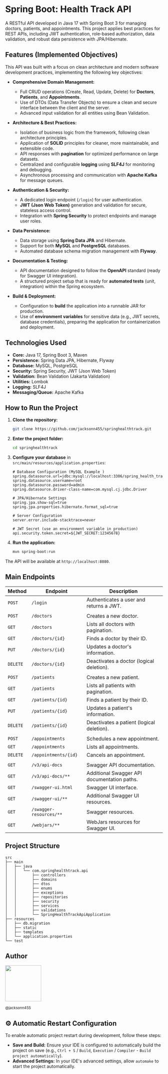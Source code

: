 # Spring Boot: Health Track API

A RESTful API developed in Java 17 with Spring Boot 3 for managing doctors, patients, and appointments. This project applies best practices for REST APIs, including JWT authentication, role-based authorization, data validation, and robust data persistence with JPA/Hibernate.

## Features (Implemented Objectives)

This API was built with a focus on clean architecture and modern software development practices, implementing the following key objectives:

*   **Comprehensive Domain Management:**
    *   Full CRUD operations (Create, Read, Update, Delete) for **Doctors**, **Patients**, and **Appointments**.
    *   Use of DTOs (Data Transfer Objects) to ensure a clean and secure interface between the client and the server.
    *   Advanced input validation for all entities using Bean Validation.

*   **Architecture & Best Practices:**
    *   Isolation of business logic from the framework, following clean architecture principles.
    *   Application of **SOLID** principles for cleaner, more maintainable, and extensible code.
    *   API responses with **pagination** for optimized performance on large datasets.
    *   Centralized and configurable **logging** using **SLF4J** for monitoring and debugging.
    *   Asynchronous processing and communication with **Apache Kafka** for message queues.

*   **Authentication & Security:**
    *   A dedicated login endpoint (`/login`) for user authentication.
    *   **JWT (Json Web Token)** generation and validation for secure, stateless access control.
    *   Integration with **Spring Security** to protect endpoints and manage user roles.

*   **Data Persistence:**
    *   Data storage using **Spring Data JPA** and Hibernate.
    *   Support for both **MySQL** and **PostgreSQL** databases.
    *   Automated database schema migration management with **Flyway**.

*   **Documentation & Testing:**
    *   API documentation designed to follow the **OpenAPI** standard (ready for Swagger UI integration).
    *   A structured project setup that is ready for **automated tests** (unit, integration) within the Spring ecosystem.

*   **Build & Deployment:**
    *   Configuration to **build** the application into a runnable JAR for production.
    *   Use of **environment variables** for sensitive data (e.g., JWT secrets, database credentials), preparing the application for containerization and deployment.

## Technologies Used

*   **Core:** Java 17, Spring Boot 3, Maven
*   **Persistence:** Spring Data JPA, Hibernate, Flyway
*   **Database:** MySQL, PostgreSQL
*   **Security:** Spring Security, JWT (Json Web Token)
*   **Validation:** Bean Validation (Jakarta Validation)
*   **Utilities:** Lombok
*   **Logging:** SLF4J
*   **Messaging/Queue:** Apache Kafka

## How to Run the Project

1.  **Clone the repository:**
    ```bash
    git clone https://github.com/jacksonn455/springhealthtrack.git
    ```

2.  **Enter the project folder:**
    ```bash
    cd springhealthtrack
    ```

3.  **Configure your database** in `src/main/resources/application.properties`:
    ```properties
    # Database Configuration (MySQL Example )
    spring.datasource.url=jdbc:mysql://localhost:3306/spring_health_track
    spring.datasource.username=root
    spring.datasource.password=admin
    spring.datasource.driver-class-name=com.mysql.cj.jdbc.Driver

    # JPA/Hibernate Settings
    spring.jpa.show-sql=true
    spring.jpa.properties.hibernate.format_sql=true

    # Server Configuration
    server.error.include-stacktrace=never

    # JWT Secret (use an environment variable in production)
    api.security.token.secret=${JWT_SECRET:12345678}
    ```

4.  **Run the application:**
    ```bash
    mvn spring-boot:run
    ```

The API will be available at `http://localhost:8080`.

## Main Endpoints

| Method | Endpoint         | Description                           |
|--------|------------------|---------------------------------------|
| `POST` | `/login`         | Authenticates a user and returns a JWT. |
|        |                  |                                       |
| `POST` | `/doctors`       | Creates a new doctor.                 |
| `GET`  | `/doctors`       | Lists all doctors with pagination.    |
| `GET`  | `/doctors/{id}`  | Finds a doctor by their ID.           |
| `PUT`  | `/doctors/{id}`  | Updates a doctor's information.       |
| `DELETE` | `/doctors/{id}` | Deactivates a doctor (logical deletion). |
|        |                  |                                       |
| `POST` | `/patients`      | Creates a new patient.                |
| `GET`  | `/patients`      | Lists all patients with pagination.   |
| `GET`  | `/patients/{id}` | Finds a patient by their ID.          |
| `PUT`  | `/patients/{id}` | Updates a patient's information.      |
| `DELETE` | `/patients/{id}` | Deactivates a patient (logical deletion). |
|        |                  |                                       |
| `POST` | `/appointments`  | Schedules a new appointment.          |
| `GET`  | `/appointments`  | Lists all appointments.               |
| `DELETE` | `/appointments/{id}` | Cancels an appointment.          |
|        |                  |                                       |
| `GET`  | `/v3/api-docs`   | Swagger API documentation.            |
| `GET`  | `/v3/api-docs/**` | Additional Swagger API documentation paths. |
| `GET`  | `/swagger-ui.html` | Swagger UI interface.              |
| `GET`  | `/swagger-ui/**` | Additional Swagger UI resources.      |
| `GET`  | `/swagger-resources/**` | Swagger resources.              |
| `GET`  | `/webjars/**`    | WebJars resources for Swagger UI.     |

## Project Structure

    src
    ├── main
    │   ├── java
    │   │   └── com.springhealthtrack.api
    │   │       ├── controllers
    │   │       ├── domains
    │   │       ├── dtos
    │   │       ├── enums
    │   │       ├── exceptions
    │   │       ├── repositories
    │   │       ├── security
    │   │       ├── services
    │   │       ├── validations
    │   │       └── SpringHealthTrackApiApplication
    ├── resources
    │   ├── db.migration
    │   ├── static
    │   ├── templates
    │   └── application.properties
    └── test
    

## Author

<img src="https://avatars1.githubusercontent.com/u/46221221?s=460&u=0d161e390cdad66e925f3d52cece6c3e65a23eb2&v=4" width=115>  

<sub>@jacksonn455</sub>

## ⚙️ Automatic Restart Configuration

To enable automatic project restart during development, follow these steps:

*   **Save and Build:** Ensure your IDE is configured to automatically build the project on save (e.g., `Ctrl + S` / `Build`, `Execution` / `Compiler` - `Build project automatically`).
*   **Advanced Settings:** In your IDE's advanced settings, allow `automake` to start the project automatically.
